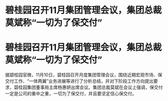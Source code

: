 # 碧桂园召开11月集团管理会议，集团总裁莫斌称“一切为了保交付”

# 碧桂园召开11月集团管理会议，集团总裁莫斌称“一切为了保交付”

据碧桂园官微，11月10日，碧桂园召开月度集团管理会议，围绕近期宏观市场、保交付工作、“一体两翼”业务进展等进行了分析总结，并对下阶段工作方向提出要求，碧桂园集团董事局主席杨惠妍出席会议。集团总裁莫斌在会议上强调，保交付一定是公司的重中之重，一切为了保交付，并且要坚定信心保交付。

